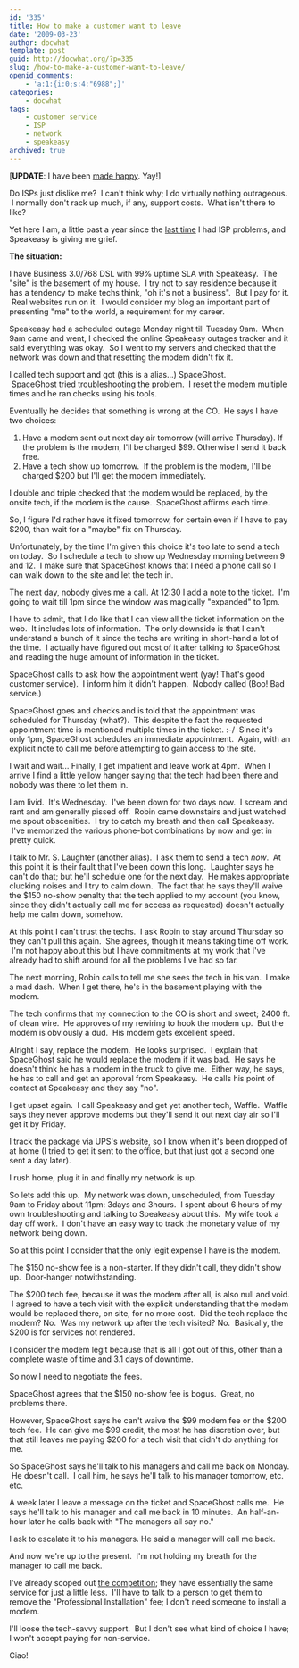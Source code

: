```yaml
---
id: '335'
title: How to make a customer want to leave
date: '2009-03-23'
author: docwhat
template: post
guid: http://docwhat.org/?p=335
slug: /how-to-make-a-customer-want-to-leave/
openid_comments:
    - 'a:1:{i:0;s:4:"6988";}'
categories:
    - docwhat
tags:
    - customer service
    - ISP
    - network
    - speakeasy
archived: true
---
```


\[<strong>UPDATE</strong>: I have been
[made happy](/how-speakeasy-made-it-better). Yay!\]

Do ISPs just dislike me?  I can't think why; I do virtually nothing
outrageous.  I normally don't rack up much, if any, support costs.  What isn't
there to like?

Yet here I am, a little past a year since the [last time](/verizon-sucks/) I
had ISP problems, and Speakeasy is giving me grief.

**The situation:**

I have Business 3.0/768 DSL with 99% uptime SLA with Speakeasy.  The "site" is
the basement of my house.  I try not to say residence because it has a
tendency to make techs think, "oh it's not a business".  But I pay for it.
 Real websites run on it.  I would consider my blog an important part of
presenting "me" to the world, a requirement for my career.

Speakeasy had a scheduled outage Monday night till Tuesday 9am.  When 9am came
and went, I checked the online Speakeasy outages tracker and it said
everything was okay.  So I went to my servers and checked that the network was
down and that resetting the modem didn't fix it.

I called tech support and got (this is a alias...) SpaceGhost.
 SpaceGhost tried troubleshooting the problem.  I reset the modem multiple
times and he ran checks using his tools.

Eventually he decides that something is wrong at the CO.  He says I have two
choices:

1.  Have a modem sent out next day air tomorrow (will arrive Thursday). If the
    problem is the modem, I'll be charged \$99. Otherwise I send it back free.
2.  Have a tech show up tomorrow.  If the problem is the modem, I'll be
    charged \$200 but I'll get the modem immediately.

I double and triple checked that the modem would be replaced, by the onsite
tech, if the modem is the cause.  SpaceGhost affirms each time.

So, I figure I'd rather have it fixed tomorrow, for certain even if I have to
pay \$200, than wait for a "maybe" fix on Thursday.

Unfortunately, by the time I'm given this choice it's too late to send a tech
on today.  So I schedule a tech to show up Wednesday morning between 9 and 12.
 I make sure that SpaceGhost knows that I need a phone call so I can walk down
to the site and let the tech in.

The next day, nobody gives me a call. At 12:30 I add a note to the ticket.
 I'm going to wait till 1pm since the window was magically "expanded" to 1pm.

I have to admit, that I do like that I can view all the ticket information on
the web.  It includes lots of information.  The only downside is that I can't
understand a bunch of it since the techs are writing in short-hand a lot of
the time.  I actually have figured out most of it after talking to SpaceGhost
and reading the huge amount of information in the ticket.

SpaceGhost calls to ask how the appointment went (yay! That's good customer
service).  I inform him it didn't happen.  Nobody called (Boo! Bad service.)

SpaceGhost goes and checks and is told that the appointment was scheduled for
Thursday (what?).  This despite the fact the requested appointment time is
mentioned multiple times in the ticket. :-/  Since it's only 1pm, SpaceGhost
schedules an immediate appointment.  Again, with an explicit note to call me
before attempting to gain access to the site.

I wait and wait... Finally, I get impatient and leave work at 4pm.  When I
arrive I find a little yellow hanger saying that the tech had been there and
nobody was there to let them in.

I am livid.  It's Wednesday.  I've been down for two days now.  I scream and
rant and am generally pissed off.  Robin came downstairs and just watched me
spout obscenities.  I try to catch my breath and then call Speakeasy.  I've
memorized the various phone-bot combinations by now and get in pretty quick.

I talk to Mr. S. Laughter (another alias).  I ask them to send a tech
<em>now</em>.  At this point it is their fault that I've been down this long.
 Laughter says he can't do that; but he'll schedule one for the next day.  He
makes appropriate clucking noises and I try to calm down.  The fact that he
says they'll waive the \$150 no-show penalty that the tech applied to my
account (you know, since they didn't actually call me for access as requested)
doesn't actually help me calm down, somehow.

At this point I can't trust the techs.  I ask Robin to stay around Thursday so
they can't pull this again.  She agrees, though it means taking time off work.
 I'm not happy about this but I have commitments at my work that I've already
had to shift around for all the problems I've had so far.

The next morning, Robin calls to tell me she sees the tech in his van.  I make
a mad dash.  When I get there, he's in the basement playing with the modem.

The tech confirms that my connection to the CO is short and sweet; 2400 ft. of
clean wire.  He approves of my rewiring to hook the modem up.  But the modem
is obviously a dud.  His modem gets excellent speed.

Alright I say, replace the modem.  He looks surprised.  I explain that
SpaceGhost said he would replace the modem if it was bad.  He says he doesn't
think he has a modem in the truck to give me.  Either way, he says, he has to
call and get an approval from Speakeasy.  He calls his point of contact at
Speakeasy and they say "no".

I get upset again.  I call Speakeasy and get yet another tech, Waffle.  Waffle
says they never approve modems but they'll send it out next day air so I'll
get it by Friday.

I track the package via UPS's website, so I know when it's been dropped of at
home (I tried to get it sent to the office, but that just got a second one
sent a day later).

I rush home, plug it in and finally my network is up.

So lets add this up.  My network was down, unscheduled, from Tuesday 9am to
Friday about 11pm: 3days and 3hours.  I spent about 6 hours of my own
troubleshooting and talking to Speakeasy about this.  My wife took a day off
work.  I don't have an easy way to track the monetary value of my network
being down.

So at this point I consider that the only legit expense I have is the modem.

The \$150 no-show fee is a non-starter. If they didn't call, they didn't show
up.  Door-hanger notwithstanding.

The
$200 tech fee, because it was the modem after all, is also null and void.
 I agreed to have a tech visit with the explicit understanding that the modem
would be replaced there, on site, for no more cost.  Did the tech replace the
modem? No.  Was my network up after the tech visited? No.  Basically, the $200
is for services not rendered.

I consider the modem legit because that is all I got out of this, other than a
complete waste of time and 3.1 days of downtime.

So now I need to negotiate the fees.

SpaceGhost agrees that the \$150 no-show fee is bogus.  Great, no problems
there.

However, SpaceGhost says he can't waive the $99 modem fee or the $200 tech
fee.  He can give me
$99 credit, the most he has discretion over, but that
still leaves me paying $200
for a tech visit that didn't do anything for me.

So SpaceGhost says he'll talk to his managers and call me back on Monday.  He
doesn't call.  I call him, he says he'll talk to his manager tomorrow, etc.
etc.

A week later I leave a message on the ticket and SpaceGhost calls me.  He says
he'll talk to his manager and call me back in 10 minutes.  An half-an-hour
later he calls back with "The managers all say no."

I ask to escalate it to his managers. He said a manager will call me back.

And now we're up to the present.  I'm not holding my breath for the manager to
call me back.

I've already scoped out [the competition](http://www.covad.com/); they have
essentially the same service for just a little less.  I'll have to talk to a
person to get them to remove the "Professional Installation" fee; I don't need
someone to install a modem.

I'll loose the tech-savvy support.  But I don't see what kind of choice I
have; I won't accept paying for non-service.

Ciao!
